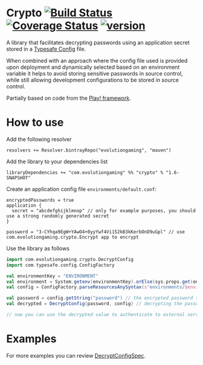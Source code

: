 # Crypto [![Build Status](https://travis-ci.org/evolution-gaming/crypto.svg)](https://travis-ci.org/evolution-gaming/crypto) [![Coverage Status](https://coveralls.io/repos/evolution-gaming/crypto/badge.svg)](https://coveralls.io/r/evolution-gaming/crypto) [ ![version](https://api.bintray.com/packages/evolutiongaming/maven/crypto/images/download.svg) ](https://bintray.com/evolutiongaming/maven/crypto/_latestVersion)

A library that facilitates decrypting passwords using an application secret stored in a [Typesafe Config](https://github.com/typesafehub/config) file.

When combined with an approach where the config file used is provided upon deployment and dynamically selected based on an environment variable it helps to avoid storing sensitive passwords in source control, while still allowing development configurations to be stored in source control. 

Partially based on code from the [Play! framework](https://www.playframework.com/).

How to use
===========

Add the following resolver

    resolvers += Resolver.bintrayRepo("evolutiongaming", "maven")

Add the library to your dependencies list

    libraryDependencies += "com.evolutiongaming" %% "crypto" % "1.6-SNAPSHOT"

Create an application config file `environments/default.conf`:

```
encryptedPasswords = true
application {
  secret = "abcdefghijklmnop" // only for example purposes, you should use a strong randomly generated secret
}

password = "3-CYhqa9EgW+YAwO4+0yyYwf4Vi152kB3kKerbOnD9uGpl" // use com.evolutiongaming.crypto.Encrypt app to encrypt
```

Use the library as follows

```scala
import com.evolutiongaming.crypto.DecryptConfig
import com.typesafe.config.ConfigFactory

val environmentKey = "ENVIRONMENT"
val environment = System.getenv(environmentKey).orElse(sys.props.get(environmentKey).getOrElse("default")) // select the environment to use
val config = ConfigFactory.parseResourcesAnySyntax(s"environments/$environment") // load the config file

val password = config.getString("password") // the encrypted password to decrypt
val decrypted = DecryptConfig(password, config) // decrypting the password 

// now you can use the decrypted value to authenticate to external services
 ```

Examples
========

For more examples you can review [DecryptConfigSpec](https://github.com/evolution-gaming/crypto/tree/master/src/test/scala/com/evolutiongaming/crypto/DecryptConfigSpec.scala).
